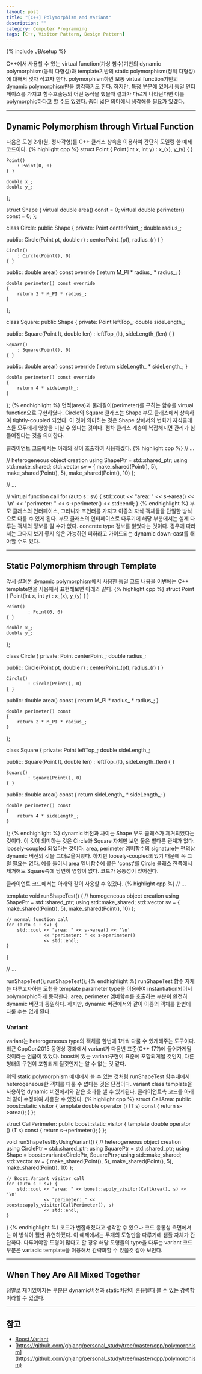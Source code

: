 ```yaml
---
layout: post
title: "[C++] Polymorphism and Variant"
description: ""
category: Computer Programming
tags: [C++, Visitor Pattern, Design Pattern]
---
```

{% include JB/setup %}

C++에서 사용할 수 있는 virtual function(가상 함수)기반의 dynamic polymorphism(동적 다형성)과 template기반의 static polymorphism(정적 다형성)에 대해서 몇자 적고자 한다. polymorphism하면 보통 virtual function기반의 dynamic polymorphism만을 생각하기도 한다. 하지만, 특정 부분에 있어서 동일 인터페이스를 가지고 함수호출등의 어떤 동작을 했을때 결과가 다르게 나타난다면 이를 polymorphic하다고 할 수도 있겠다. 좀더 넓은 의미에서 생각해볼 필요가 있겠다.

---

## Dynamic Polymorphism through Virtual Function

다음은 도형 2개(원, 정사각형)를 C++ 클래스 상속을 이용하여 간단히 모델링 한 예제코드이다.
{% highlight cpp %}
struct Point
{
	Point(int x, int y)
		: x_(x), y_(y)
	{ }

	Point()
		: Point(0, 0)
	{ }

	double x_;
	double y_;
};

struct Shape
{
	virtual double area() const = 0;
	virtual double perimeter() const = 0;
};

class Circle: public Shape
{
private:
	Point centerPoint_;
	double radius_;

public:
	Circle(Point pt, double r)
		: centerPoint_(pt), radius_(r)
	{ }

	Circle()
		: Circle(Point(), 0)
	{ }

public:
	double area() const override
	{
		return M_PI * radius_ * radius_;
	}

	double perimeter() const override
	{
		return 2 * M_PI * radius_;
	}
};

class Square: public Shape
{
private:
	Point leftTop_;
	double sideLength_;

public:
	Square(Point lt, double len)
		: leftTop_(lt), sideLength_(len)
	{ }

	Square()
		: Square(Point(), 0)
	{ }

public:
	double area() const override
	{
		return sideLength_ * sideLength_;
	}

	double perimeter() const override
	{
		return 4 * sideLength_;
	}
};
{% endhighlight %} 
면적(area)과 둘레길이(perimeter)를 구하는 함수를 virtual function으로 구현하였다. Circle와 Square 클래스는 Shape 부모 클래스에서 상속하여 tightly-coupled 되었다. 이 것이 의미하는 것은 Shape 상에서의 변화가 자식클래스들 모두에게 영향을 미칠 수 있다는 것이다. 점차 클래스 계층이 복잡해지면 관리가 힘들어진다는 것을 의미한다.

클라이언트 코드에서는 아래와 같이 호출하여 사용하겠다.
{% highlight cpp %}
// ...

// heterogeneous object creation
using ShapePtr = std::shared_ptr<Shape>;
using std::make_shared;
std::vector<ShapePtr> sv = {
		make_shared<Circle>(Point(), 5),
		make_shared<Square>(Point(), 5),
		make_shared<Circle>(Point(), 10)
};

// ...

// virtual function call
for (auto s : sv) {
	std::cout << "area: " << s->area() << '\n'
	          << "perimeter: " << s->perimeter()
              << std::endl;
}
{% endhighlight %}
부모 클래스의 인터페이스, 그러니까 포인터를 가지고 이종의 자식 객체들을 단일한 방식으로 다룰 수 있게 된다. 부모 클래스의 인터페이스로 다루기에 해당 부분에서는 실제 다루는 객체의 정보를 알 수가 없다. concrete type 정보를 잃었다는 것이다. 경우에 따라서는 그다지 보기 좋지 않은 가능하면 피하라고 가이드되는 dynamic down-cast를 해야할 수도 있다.

---

## Static Polymorphism through Template

앞서 살펴본 dynamic polymorphism에서 사용한 동일 코드 내용을 이번에는 C++ template만을 사용해서 표현해보면 아래와 같다.
{% highlight cpp %}
struct Point
{
	Point(int x, int y)
			: x_(x), y_(y)
	{ }

	Point()
			: Point(0, 0)
	{ }

	double x_;
	double y_;
};

class Circle
{
private:
	Point centerPoint_;
	double radius_;

public:
	Circle(Point pt, double r)
			: centerPoint_(pt), radius_(r)
	{ }

	Circle()
			: Circle(Point(), 0)
	{ }

public:
	double area() const
	{
		return M_PI * radius_ * radius_;
	}

	double perimeter() const
	{
		return 2 * M_PI * radius_;
	}
};

class Square
{
private:
	Point leftTop_;
	double sideLength_;

public:
	Square(Point lt, double len)
			: leftTop_(lt), sideLength_(len)
	{ }

	Square()
			: Square(Point(), 0)
	{ }

public:
	double area() const
	{
		return sideLength_ * sideLength_;
	}

	double perimeter() const
	{
		return 4 * sideLength_;
	}
};
{% endhighlight %}
dynamic 버전과 차이는 Shape 부모 클래스가 제거되었다는 것이다. 이 것이 의미하는 것은 Circle과 Square 자체만 보면 둘은 별다른 관계가 없다. loosely-coupled 되었다는 것이다. area, perimeter 멤버함수의 signature는 편의상 dynamic 버전의 것을 그대로옮겨왔다. 하지만 loosely-coupled되었기 때문에 꼭 그럴 필요는 없다. 예를 들어서 area 멤버함수에 붙은 'const'를 Circle 클래스 한쪽에서 제거해도 Square쪽에 당연히 영향이 없다. 코드가 융통성이 있어진다.

클라이언트 코드에서는 아래와 같이 사용할 수 있겠다.
{% highlight cpp %}
// ...

template <typename Shape>
void runShapeTest()
{
	// homogeneous object creation
	using ShapePtr = std::shared_ptr<Shape>;
	using std::make_shared;
	std::vector<ShapePtr> sv = {
			make_shared<Shape>(Point(), 5),
			make_shared<Shape>(Point(), 10)
	};

	// normal function call
	for (auto s : sv) {
		std::cout << "area: " << s->area() << '\n'
		          << "perimeter: " << s->perimeter()
		          << std::endl;
	}
}
	
// ...

runShapeTest<Circle>();
runShapeTest<Square>();
{% endhighlight %}
runShapeTest 함수 자체는 다루고자하는 도형을 template parameter type을 이용하여 instantiation되어서 polymorphic하게 동작한다. area, perimeter 멤버함수를 호출하는 부분이 완전히 dynamic 버전과 동일하다. 하지만, dynamic 버전에서와 같이 이종의 객체를 한번에 다룰 수는 없게 된다.

### Variant

variant는 heterogeneous type의 객체를 한번에 1개씩 다룰 수 있게해주는 도구이다. 최근 CppCon2015 동영상 강좌에서 variant가 다음번 표준(C++ 17?)에 들어가게될 것이라는 언급이 있었다. boost에 있는 variant구현이 표준에 포함되게될 것인지, 다른 형태의 구현이 포함되게 될것인지는 알 수 없는 것 같다.

위의 static polymorphism 예제에서 볼 수 있는 것처럼 runShapeTest 함수내에서 heterogeneous한 객체를 다룰 수 없다는 것은 단점이다. variant class template을 사용하면 dynamic 버전에서와 같은 효과를 낼 수 있게된다. 클라이언트측 코드를 아래와 같이 수정하여 사용할 수 있겠다.
{% highlight cpp %}
struct CallArea: public boost::static_visitor<double>
{
	template <typename T>
	double operator () (T s) const
	{
		return s->area();
	}
};

struct CallPerimeter: public boost::static_visitor<double>
{
	template <typename T>
	double operator () (T s) const
	{
		return s->perimeter();
	}
};

void runShapeTestByUsingVariant()
{
	// heterogeneous object creation
	using CirclePtr = std::shared_ptr<Circle>;
	using SquarePtr = std::shared_ptr<Square>;
	using Shape = boost::variant<CirclePtr, SquarePtr>;
	using std::make_shared;
	std::vector<Shape> sv = {
			make_shared<Circle>(Point(), 5),
			make_shared<Square>(Point(), 5),
			make_shared<Circle>(Point(), 10)
	};

	// Boost.Variant visitor call
	for (auto s : sv) {
		std::cout << "area: " << boost::apply_visitor(CallArea(), s) << '\n'
                  << "perimeter: " << boost::apply_visitor(CallPerimeter(), s)
                  << std::endl;
	}
}
{% endhighlight %}
코드가 번잡해졌다고 생각할 수 있으나 코드 융통성 측면에서는 이 방식이 훨씬 유연하겠다. 이 예제에서는 두개의 도형만을 다루기에 샘플 자체가 간단하다. 다루어야할 도형이 많다고 할 경우 해당 도형들의 type을 다루는 variant 코드 부분은 variadic template을 이용해서 간략화할 수 있을것 같아 보인다.

---

## When They Are All Mixed Together

정말로 재미있어지는 부분은 dynamic버전과 static버전이 혼용될때 볼 수 있는 강력함이라할 수 있겠다.

---

## 참고
+ [Boost.Variant](http://www.boost.org/doc/libs/1_59_0/doc/html/variant.html)
+ [https://github.com/ghjang/personal_study/tree/master/cpp/polymorphism](https://github.com/ghjang/personal_study/tree/master/cpp/polymorphism)
